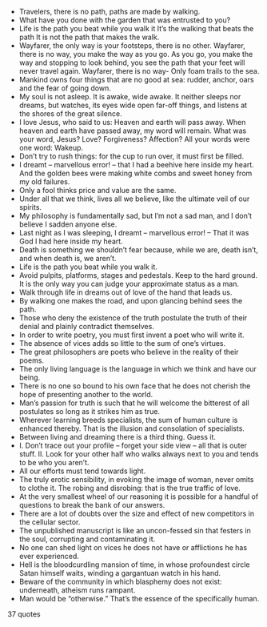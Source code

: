  - Travelers, there is no path, paths are made by walking.
 - What have you done with the garden that was entrusted to you?
 - Life is the path you beat while you walk it It’s the walking that beats the path It is not the path that makes the walk.
 - Wayfarer, the only way is your footsteps, there is no other. Wayfarer, there is no way, you make the way as you go. As you go, you make the way and stopping to look behind, you see the path that your feet will never travel again. Wayfarer, there is no way- Only foam trails to the sea.
 - Mankind owns four things that are no good at sea: rudder, anchor, oars and the fear of going down.
 - My soul is not asleep. It is awake, wide awake. It neither sleeps nor dreams, but watches, its eyes wide open far-off things, and listens at the shores of the great silence.
 - I love Jesus, who said to us: Heaven and earth will pass away. When heaven and earth have passed away, my word will remain. What was your word, Jesus? Love? Forgiveness? Affection? All your words were one word: Wakeup.
 - Don’t try to rush things: for the cup to run over, it must first be filled.
 - I dreamt – marvellous error! – that I had a beehive here inside my heart. And the golden bees were making white combs and sweet honey from my old failures.
 - Only a fool thinks price and value are the same.
 - Under all that we think, lives all we believe, like the ultimate veil of our spirits.
 - My philosophy is fundamentally sad, but I’m not a sad man, and I don’t believe I sadden anyone else.
 - Last night as I was sleeping, I dreamt – marvellous error! – That it was God I had here inside my heart.
 - Death is something we shouldn’t fear because, while we are, death isn’t, and when death is, we aren’t.
 - Life is the path you beat while you walk it.
 - Avoid pulpits, platforms, stages and pedestals. Keep to the hard ground. It is the only way you can judge your approximate status as a man.
 - Walk through life in dreams out of love of the hand that leads us.
 - By walking one makes the road, and upon glancing behind sees the path.
 - Those who deny the existence of the truth postulate the truth of their denial and plainly contradict themselves.
 - In order to write poetry, you must first invent a poet who will write it.
 - The absence of vices adds so little to the sum of one’s virtues.
 - The great philosophers are poets who believe in the reality of their poems.
 - The only living language is the language in which we think and have our being.
 - There is no one so bound to his own face that he does not cherish the hope of presenting another to the world.
 - Man’s passion for truth is such that he will welcome the bitterest of all postulates so long as it strikes him as true.
 - Wherever learning breeds specialists, the sum of human culture is enhanced thereby. That is the illusion and consolation of specialists.
 - Between living and dreaming there is a third thing. Guess it.
 - I. Don’t trace out your profile – forget your side view – all that is outer stuff. II. Look for your other half who walks always next to you and tends to be who you aren’t.
 - All our efforts must tend towards light.
 - The truly erotic sensibility, in evoking the image of woman, never omits to clothe it. The robing and disrobing: that is the true traffic of love.
 - At the very smallest wheel of our reasoning it is possible for a handful of questions to break the bank of our answers.
 - There are a lot of doubts over the size and effect of new competitors in the cellular sector.
 - The unpublished manuscript is like an uncon-fessed sin that festers in the soul, corrupting and contaminating it.
 - No one can shed light on vices he does not have or afflictions he has ever experienced.
 - Hell is the bloodcurdling mansion of time, in whose profoundest circle Satan himself waits, winding a gargantuan watch in his hand.
 - Beware of the community in which blasphemy does not exist: underneath, atheism runs rampant.
 - Man would be “otherwise.” That’s the essence of the specifically human.

37 quotes